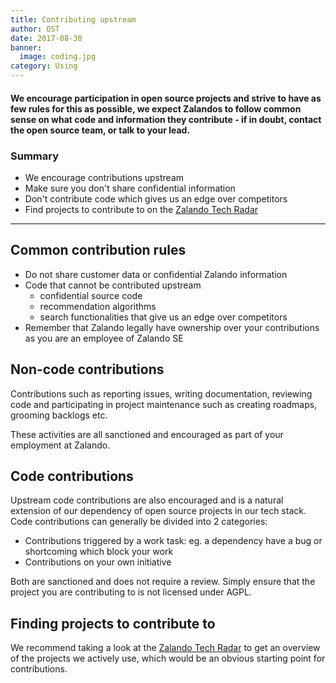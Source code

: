 ```yaml
---
title: Contributing upstream
author: OST
date: 2017-08-30
banner:
  image: coding.jpg
category: Using
---
```


#### We encourage participation in open source projects and strive to have as few rules for this as possible, we expect Zalandos to follow common sense on what code and information they contribute - if in doubt, contact the open source team, or talk to your lead.

### Summary

* We encourage contributions upstream
* Make sure you don't share confidential information
* Don't contribute code which gives us an edge over competitors
* Find projects to contribute to on the [Zalando Tech Radar](https://opensource.zalando.com/tech-radar/)

---

## Common contribution rules

* Do not share customer data or confidential Zalando information
* Code that cannot be contributed upstream
  * confidential source code
  * recommendation algorithms
  * search functionalities that give us an edge over competitors
* Remember that Zalando legally have ownership over your contributions as you are an employee of Zalando SE

## Non-code contributions

Contributions such as reporting issues, writing documentation, reviewing code and participating
in project maintenance such as creating roadmaps, grooming backlogs etc.

These activities are all sanctioned and encouraged as part of your employment at Zalando.

## Code contributions

Upstream code contributions are also encouraged and is a natural extension of our dependency of
open source projects in our tech stack. Code contributions can generally be divided into 2 categories:

* Contributions triggered by a work task: eg. a dependency have a bug or shortcoming which block your work
* Contributions on your own initiative

Both are sanctioned and does not require a review. Simply ensure that the project you are contributing to is not licensed under AGPL.

## Finding projects to contribute to

We recommend taking a look at the [Zalando Tech Radar](https://opensource.zalando.com/tech-radar/) to get an overview of the projects we actively use, which would be an obvious starting point
for contributions.
